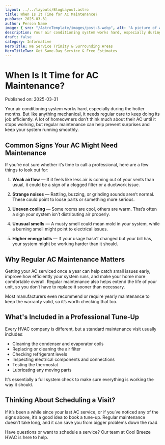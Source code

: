 ```yaml
---
layout: ../../layouts/BlogLayout.astro
title: When Is It Time for AC Maintenance?
pubDate: 2025-03-31
author: Person Name
image: { src: "/AstroTemplate/images/post-3.webp", alt: "A picture of a coder" }
description: Your air conditioning system works hard, especially during the hotter months.
draft: false
category: Informative
HeroTitle: We Service Trinity & Surrounding Areas
HeroTitleTwo: Get Same-Day Service & Free Estimates
---
```


# When Is It Time for AC Maintenance?

Published on: 2025-03-31

Your air conditioning system works hard, especially during the hotter months. But like anything mechanical, it needs regular care to keep doing its job efficiently. A lot of homeowners don’t think much about their AC until it stops working, but regular maintenance can help prevent surprises and keep your system running smoothly.

## Common Signs Your AC Might Need Maintenance

If you’re not sure whether it’s time to call a professional, here are a few things to look out for:

1. **Weak airflow** — If it feels like less air is coming out of your vents than usual, it could be a sign of a clogged filter or a ductwork issue.

2. **Strange noises** — Rattling, buzzing, or grinding sounds aren’t normal. These could point to loose parts or something more serious.

3. **Uneven cooling** — Some rooms are cool, others are warm. That’s often a sign your system isn’t distributing air properly.

4. **Unusual smells** — A musty smell could mean mold in your system, while a burning smell might point to electrical issues.

5. **Higher energy bills** — If your usage hasn’t changed but your bill has, your system might be working harder than it should.

## Why Regular AC Maintenance Matters

Getting your AC serviced once a year can help catch small issues early, improve how efficiently your system runs, and make your home more comfortable overall. Regular maintenance also helps extend the life of your unit, so you don’t have to replace it sooner than necessary.

Most manufacturers even recommend or require yearly maintenance to keep the warranty valid, so it’s worth checking that too.

## What's Included in a Professional Tune-Up

Every HVAC company is different, but a standard maintenance visit usually includes:

- Cleaning the condenser and evaporator coils
- Replacing or cleaning the air filter
- Checking refrigerant levels
- Inspecting electrical components and connections
- Testing the thermostat
- Lubricating any moving parts

It’s essentially a full system check to make sure everything is working the way it should.

## Thinking About Scheduling a Visit?

If it’s been a while since your last AC service, or if you’ve noticed any of the signs above, it’s a good idea to book a tune-up. Regular maintenance doesn’t take long, and it can save you from bigger problems down the road.

Have questions or want to schedule a service? Our team at Cool Breeze HVAC is here to help.
